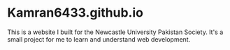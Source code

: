 # Kamran6433.github.io

This is a website I built for the Newcastle University Pakistan Society. It's a small project for me to learn and understand web development. 
